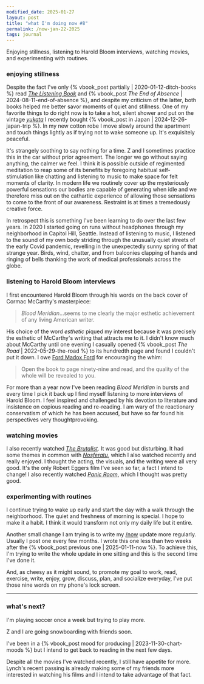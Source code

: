 ```yaml
---
modified_date: 2025-01-27
layout: post
title: "what I'm doing now #8"
permalink: /now-jan-22-2025
tags: journal
---
```


Enjoying stillness, listening to Harold Bloom interviews, watching movies, and experimenting with routines.
<!--more-->

### enjoying stillness

Despite the fact I've only {% vbook_post partially | 2020-01-12-ditch-books %} read [_The Listening Book_](https://www.goodreads.com/book/show/13136146-the-listening-book) and {% vbook_post _The End of Absence_ | 2024-08-11-end-of-absence %}, and despite my criticism of the latter, both books helped me better savor moments of quiet and stillness.
One of my favorite things to do right now is to take a hot, silent shower and put on the vintage [_yukata_](https://en.wikipedia.org/wiki/Yukata) I recently bought {% vbook_post in Japan | 2024-12-26-japan-trip %}.
In my new cotton robe I move slowly around the apartment and touch things lightly as if trying not to wake someone up.
It's exquisitely peaceful.

It's strangely soothing to say nothing for a time.
Z and I sometimes practice this in the car without prior agreement.
The longer we go without saying anything, the calmer we feel.
I think it is possible outside of regimented meditation to reap some of its benefits by foregoing habitual self-stimulation like chatting and listening to music to make space for felt moments of clarity.
In modern life we routinely cover up the mysteriously powerful sensations our bodies are capable of generating when idle and we therefore miss out on the cathartic experience of allowing those sensations to come to the front of our awareness.
Restraint is at times a tremedously creative force.

In retrospect this is something I've been learning to do over the last few years.
In 2020 I started going on runs without headphones through my neighborhood in Capitol Hill, Seattle.
Instead of listening to music, I listened to the sound of my own body striding through the unusually quiet streets of the early Covid pandemic, revelling in the unexpectedly sunny spring of that strange year.
Birds, wind, chatter, and from balconies clapping of hands and ringing of bells thanking the work of medical professionals across the globe.

### listening to Harold Bloom interviews

I first encountered Harold Bloom through his words on the back cover of Cormac McCarthy's masterpiece:
> _Blood Meridian_...seems to me clearly the major esthetic achievement of any living American writer.

His choice of the word _esthetic_ piqued my interest because it was precisely the esthetic of McCarthy's writing that attracts me to it.
I didn't know much about McCarthy until one evening I casually opened {% vbook_post _The Road_ | 2022-05-29-the-road %} to its hundredth page and found I couldn't put it down.
I owe [Ford Madox Ford](https://www.goodreads.com/quotes/14417-open-the-book-to-page-ninety-nine-and-read-and-the) for encouraging the whim:

> Open the book to page ninety-nine and read, and the quality of the whole will be revealed to you.

For more than a year now I've been reading _Blood Meridian_ in bursts and every time I pick it back up I find myself listening to more interviews of Harold Bloom.
I feel inspired and challenged by his devotion to literature and insistence on copious reading and re-reading.
I am wary of the reactionary conservatism of which he has been accused, but have so far found his perspectives very thoughtprovoking.

### watching movies

I also recently watched [_The Brutalist_](https://en.wikipedia.org/wiki/The_Brutalist).
It was good but disturbing.
It had some themes in common with [_Nosferatu_](https://en.wikipedia.org/wiki/Nosferatu_(2024_film)), which I also watched recently and really enjoyed.
I thought the acting, the visuals, and the writing were all very good.
It's the only Robert Eggers film I've seen so far, a fact I intend to change!
I also recently watched [_Panic Room_](https://en.wikipedia.org/wiki/Panic_Room), which I thought was pretty good.

### experimenting with routines

I continue trying to wake up early and start the day with a walk through the neighborhood.
The quiet and freshness of morning is special.
I hope to make it a habit.
I think it would transform not only my daily life but it entire.

Another small change I am trying is to write my [/now]({{site.baseurl}}/now) update more regularly.
Usually I post one every few months.
I wrote this one less than two weeks after the {% vbook_post previous one | 2025-01-11-now %}.
To achieve this, I'm trying to write the whole update in one sitting and this is the second time I've done it.

And, as cheesy as it might sound, to promote my goal to work, read, exercise, write, enjoy, grow, discuss, plan, and socialize everyday, I've put those nine words on my phone's lock screen.

---

### what's next?

I'm playing soccer once a week but trying to play more.

Z and I are going snowboarding with friends soon.

I've been in a {% vbook_post mood for producing | 2023-11-30-chart-moods %} but I intend to get back to reading in the next few days.

Despite all the movies I've watched recently, I still have appetite for more.
Lynch's recent passing is already making some of my friends more interested in watching his films and I intend to take advantage of that fact.
